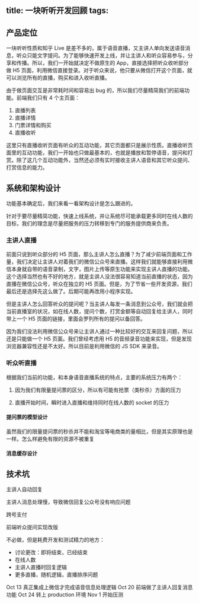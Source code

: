 title: 一块听听开发回顾
tags:
---

## 产品定位

一块听听性质和知乎 Live 是差不多的，属于语音直播，又主讲人单向发送语音消息，听众只能文字提问。为了能够快速开发上线，并让主讲人和听众容易参与，分享和传播。所以，我们一开始就决定不做原生的 App，直接选择把听众收听部分做 H5 页面，利用微信直接登录。对于听众来说，他只要从微信打开这个页面，就可以浏览所有的直播，购买和进入收听直播。  

由于做页面交互是非常耗时间和容易出 bug 的，所以我们尽量精简我们的前端功能。前端我们只有 4 个主页面：

1. 直播列表
2. 直播详情
3. 门票详情和购买
4. 直播收听

这里只有直播收听页面有听众的互动功能，其它页面都只是展示性质。直播收听页面里的互动功能，我们一开始也只做最基本的，也就是播放和暂停语音，提问和打赏。除了这几个互动功能外，当然还必须有实时接收主讲人语音和其它听众提问、打赏信息的能力。  

## 系统和架构设计

功能基本确定后，我们来看一看架构设计是怎么跟进的。  

针对于要尽量精简功能，快速上线系统，并让系统尽可能承载更多同时在线人数的目标，我们的理念是尽量把服务的压力转移到专门的服务提供商来负责。  

### 主讲人直播

前面只说到听众部分的 H5 页面，那么主讲人怎么直播？为了减少前端页面和工作量，我们决定让主讲人对着我们的微信公众号来直播。这样我们就能够直接利用微信本身就自带的语音录制，文字，图片上传等原生功能来实现主讲人直播的功能。这个选择当然也有不好的地方，就是主讲人没法很容易知道当前直播的状态，因为直播在微信公众号，听众在独立的 H5 页面。但是，为了节省一些开发资源，我们最后还是选择先这么做了。后期可能再改用小程序实现。  

但是主讲人怎么回答听众的提问呢？当主讲人每发一条消息到公众号，我们就会把当前直播室的状况，如在线人数，提问个数，打赏金额等自动回复给主讲人，同时带上一个 H5 页面的链接，里面会罗列所有的提问以备回答。  

因为我们没法利用微信公众号来让主讲人通过一种比较好的交互来回复问题，所以还是只能做一个 H5 页面。我们曾经考虑用 H5 的音频录音功能来实现，但是发现浏览器兼容性还是不太好。所以目前是利用微信的 JS SDK 来录音。  

### 听众听直播

根据我们当前的功能，和本身语音直播系统的特点，主要的系统压力有两个：  

1. 因为我们有限量提问票的区分，所以有可能有抢票（类秒杀）方面的压力

2. 直播开始时间，瞬时进入直播和维持同时在线人数的 socket 的压力

#### 提问票的模型设计

虽然我们的限量提问票的秒杀并不能和淘宝等电商类的量相比，但是其实原理也是一样。怎么样避免有限的资源不被重复


#### 消息缓存设计


## 技术坑

主讲人自动回复

主讲人消息处理慢，导致微信回复公众号没有响应问题

跨号支付

前端听众提问实现改版



不必做，但是耗费开发和测试精力的地方：

 - 讨论更改：即将结束，已经结束
 - 在线人数
 - 主讲人直播时回复逻辑
 - 更多直播，随机逻辑，直播排序问题


Oct 13 真正集成上微信才完成语音信息处理逻辑
Oct 20 前端做了主讲人回复消息功能
Oct 24 转上 production 环境
Nov 1  开始压测


